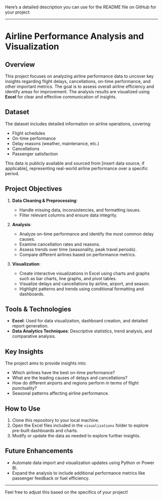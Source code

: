 Here’s a detailed description you can use for the README file on GitHub for your project:

---

# Airline Performance Analysis and Visualization

## Overview
This project focuses on analyzing airline performance data to uncover key insights regarding flight delays, cancellations, on-time performance, and other important metrics. The goal is to assess overall airline efficiency and identify areas for improvement. The analysis results are visualized using **Excel** for clear and effective communication of insights.

## Dataset
The dataset includes detailed information on airline operations, covering:
- Flight schedules
- On-time performance
- Delay reasons (weather, maintenance, etc.)
- Cancellations
- Passenger satisfaction

This data is publicly available and sourced from [insert data source, if applicable], representing real-world airline performance over a specific period.

## Project Objectives
1. **Data Cleaning & Preprocessing**:  
   - Handle missing data, inconsistencies, and formatting issues.
   - Filter relevant columns and ensure data integrity.
   
2. **Analysis**:  
   - Analyze on-time performance and identify the most common delay causes.
   - Examine cancellation rates and reasons.
   - Assess trends over time (seasonality, peak travel periods).
   - Compare different airlines based on performance metrics.
   
3. **Visualization**:  
   - Create interactive visualizations in Excel using charts and graphs such as bar charts, line graphs, and pivot tables.
   - Visualize delays and cancellations by airline, airport, and season.
   - Highlight patterns and trends using conditional formatting and dashboards.
   
## Tools & Technologies
- **Excel**: Used for data visualization, dashboard creation, and detailed report generation.
- **Data Analytics Techniques**: Descriptive statistics, trend analysis, and comparative analysis.

## Key Insights
The project aims to provide insights into:
- Which airlines have the best on-time performance?
- What are the leading causes of delays and cancellations?
- How do different airports and regions perform in terms of flight punctuality?
- Seasonal patterns affecting airline performance.

## How to Use
1. Clone this repository to your local machine.
2. Open the Excel files included in the `visualizations` folder to explore pre-built dashboards and charts.
3. Modify or update the data as needed to explore further insights.

## Future Enhancements
- Automate data import and visualization updates using Python or Power BI.
- Expand the analysis to include additional performance metrics like passenger feedback or fuel efficiency.

---

Feel free to adjust this based on the specifics of your project!
